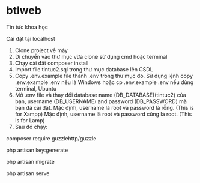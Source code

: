 # btlweb
Tin tức khoa học

Cài đặt tại localhost
1. Clone project về máy
2. Di chuyển vào thư mục vừa clone sử dụng cmd hoặc terminal
3. Chạy cài đặt composer install
4. Import file tintuc2.sql trong thư mục database lên CSDL
5. Copy .env.example file thành .env trong thư mục đó. 
Sử dụng lệnh copy .env.example .env nếu là Windows hoặc cp .env.example .env nếu dùng terminal, Ubuntu
6. Mở .env file và thay đổi database name (DB_DATABASE)(tintuc2) của bạn, username (DB_USERNAME) and password (DB_PASSWORD) mà bạn đã cài đặt. 
Mặc định, username là root và password là rỗng. (This is for Xampp) 
Mặc định, username là root và password cũng là root. (This is for Lamp)
7. Sau đó chạy: 

  composer require guzzlehttp/guzzle
  
  php artisan key:generate
  
  php artisan migrate
  
  php artisan serve
